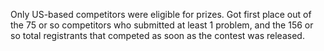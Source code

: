 Only US-based competitors were eligible for prizes.
Got first place out of the 75 or so competitors who submitted at least 1 problem, and the 156 or so total registrants that competed as soon as the contest was released.
